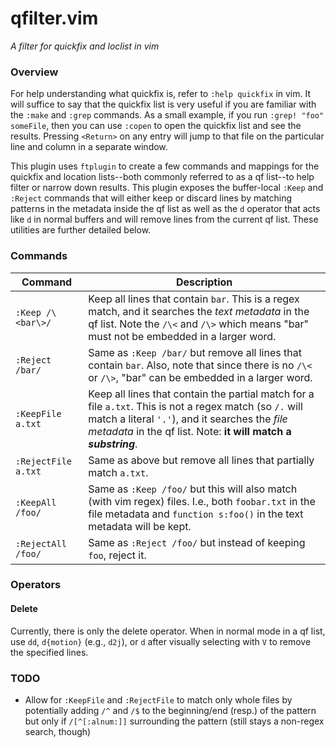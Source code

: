 qfilter.vim
===========

*A filter for quickfix and loclist in vim*

### Overview

For help understanding what quickfix is, refer to `:help quickfix` in vim. It
will suffice to say that the quickfix list is very useful if you are familiar
with the `:make` and `:grep` commands. As a small example, if you run `:grep!
"foo" someFile`, then you can use `:copen` to open the quickfix list and see the
results. Pressing `<Return>` on any entry will jump to that file on the
particular line and column in a separate window.

This plugin uses `ftplugin` to create a few commands and mappings for the
quickfix and location lists--both commonly referred to as a qf list--to help
filter or narrow down results. This plugin exposes the buffer-local `:Keep` and
`:Reject` commands that will either keep or discard lines by matching patterns
in the metadata inside the qf list as well as the `d` operator that acts like
`d` in normal buffers and will remove lines from the current qf list. These
utilities are further detailed below. 

### Commands

| Command  | Description |
| -------  | ----------- |
| `:Keep /\<bar\>/`   | Keep all lines that contain `bar`. This is a regex match, and it searches the *text metadata* in the qf list. Note the `/\<` and `/\>` which means "bar" must not be embedded in a larger word. |
| `:Reject /bar/`     | Same as `:Keep /bar/` but remove all lines that contain `bar`. Also, note that since there is no `/\<` or `/\>`, "bar" can be embedded in a larger word. |
| `:KeepFile a.txt`   | Keep all lines that contain the partial match for a file `a.txt`. This is not a regex match (so `/.` will match a literal `'.'`), and it searches the *file metadata* in the qf list. Note: **it will match a _substring_**. |
| `:RejectFile a.txt` | Same as above but remove all lines that partially match `a.txt`. |
| `:KeepAll /foo/`    | Same as `:Keep /foo/` but this will also match (with vim regex) files. I.e., both `foobar.txt` in the file metadata and `function s:foo()` in the text metadata will be kept. |
| `:RejectAll /foo/`  | Same as `:Reject /foo/` but instead of keeping `foo`, reject it. |

### Operators

#### Delete

Currently, there is only the delete operator. When in normal mode in a qf list,
use `dd`, `d{motion}` (e.g., `d2j`), or `d` after visually selecting with `V` to
remove the specified lines.

### TODO

- Allow for `:KeepFile` and `:RejectFile` to match only whole files by
  potentially adding `/^` and `/$` to the beginning/end (resp.) of the pattern
  but only if `/[^[:alnum:]]` surrounding the pattern (still stays a non-regex
  search, though)
